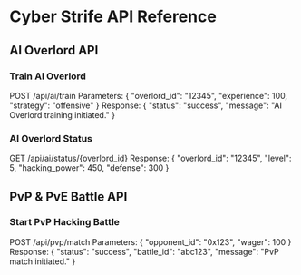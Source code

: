 # Cyber Strife API Reference

## AI Overlord API

### Train AI Overlord
POST /api/ai/train
Parameters:
{
  "overlord_id": "12345",
  "experience": 100,
  "strategy": "offensive"
}
Response:
{
  "status": "success",
  "message": "AI Overlord training initiated."
}

### AI Overlord Status
GET /api/ai/status/{overlord_id}
Response:
{
  "overlord_id": "12345",
  "level": 5,
  "hacking_power": 450,
  "defense": 300
}

## PvP & PvE Battle API

### Start PvP Hacking Battle
POST /api/pvp/match
Parameters:
{
  "opponent_id": "0x123",
  "wager": 100
}
Response:
{
  "status": "success",
  "battle_id": "abc123",
  "message": "PvP match initiated."
}

